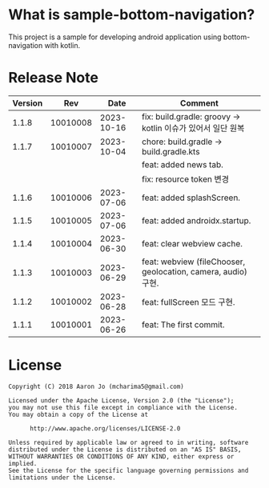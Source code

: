
# What is sample-bottom-navigation?
This project is a sample for developing android application using bottom-navigation with kotlin.


# Release Note
| Version | Rev      | Date       | Comment                                                     |
|---------|----------|------------|-------------------------------------------------------------|
| 1.1.8   | 10010008 | 2023-10-16 | fix: build.gradle: groovy -> kotlin 이슈가 있어서 일단 원복           |
| 1.1.7   | 10010007 | 2023-10-04 | chore: build.gradle -> build.gradle.kts                     |
|         |          |            | feat: added news tab.                                       |
|         |          |            | fix: resource token 변경                                      |
| 1.1.6   | 10010006 | 2023-07-06 | feat: added splashScreen.                                   |
| 1.1.5   | 10010005 | 2023-07-06 | feat: added androidx.startup.                               |
| 1.1.4   | 10010004 | 2023-06-30 | feat: clear webview cache.                                  |
| 1.1.3   | 10010003 | 2023-06-29 | feat: webview (fileChooser, geolocation, camera, audio) 구현. |
| 1.1.2   | 10010002 | 2023-06-28 | feat: fullScreen 모드 구현.                                     |
| 1.1.1   | 10010001 | 2023-06-26 | feat: The first commit.                                     |



# License
```code
Copyright (C) 2018 Aaron Jo (mcharima5@gmail.com)

Licensed under the Apache License, Version 2.0 (the "License");
you may not use this file except in compliance with the License.
You may obtain a copy of the License at

      http://www.apache.org/licenses/LICENSE-2.0
      
Unless required by applicable law or agreed to in writing, software
distributed under the License is distributed on an "AS IS" BASIS,
WITHOUT WARRANTIES OR CONDITIONS OF ANY KIND, either express or implied.
See the License for the specific language governing permissions and
limitations under the License.
```
